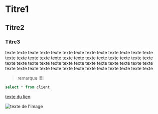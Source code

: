# Titre1

## Titre2

### Titre3

texte texte texte texte texte texte texte texte texte texte texte texte texte 
texte texte texte texte texte texte texte texte texte texte texte texte texte 
texte texte texte texte texte texte texte texte texte texte texte texte texte 
texte texte texte texte texte texte texte texte texte texte texte texte texte 

> remarque !!!!

```sql
select * from client
```

[texte du lien](https://www.afpa.fr)

![texte de l'image](https://fastly.picsum.photos/id/585/536/354.jpg?hmac=T66paCddOHC_5egPzPnBs8OllMtd0Xjlg30ka3trIpI)


